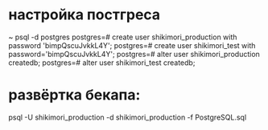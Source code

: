 # настройка постгреса
~ psql -d postgres
postgres=# create user shikimori_production with password 'bimpQscuJvkkL4Y';
postgres=# create user shikimori_test with password='bimpQscuJvkkL4Y';
postgres=# alter user shikimori_production createdb;
postgres=# alter user shikimori_test createdb;

# развёртка бекапа:
psql -U shikimori_production -d shikimori_production -f PostgreSQL.sql
